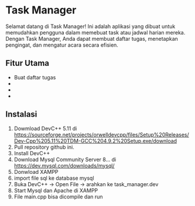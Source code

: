 # Task Manager

Selamat datang di Task Manager! Ini adalah aplikasi yang dibuat untuk memudahkan pengguna dalam memebuat task atau jadwal harian mereka. Dengan Task Manager, Anda dapat membuat daftar tugas, menetapkan pengingat, dan mengatur acara secara efisien.

## Fitur Utama

- Buat daftar tugas
-    
-
-

## Instalasi
1. Dowmload DevC++ 5.11 di https://sourceforge.net/projects/orwelldevcpp/files/Setup%20Releases/Dev-Cpp%205.11%20TDM-GCC%204.9.2%20Setup.exe/download
2. Pull repository github ini.
3. Install DevC++
4. Download Mysql Community Server 8... di https://dev.mysql.com/downloads/mysql/
5. Donwload XAMPP
6. import file sql ke database mysql
7. Buka DevC++ -> Open File -> arahkan ke task_manager.dev
8. Start Mysql dan Apache di XAMPP
9. File main.cpp bisa dicompile dan run
